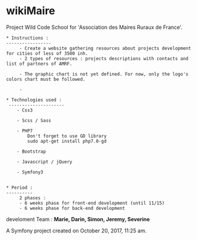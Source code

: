wikiMaire
=========

Project Wild Code School for 'Association des Maires Ruraux de France'. 
 

    * Instructions :
    -----------------
         - Create a website gathering resources about projects development for cities of less of 3500 inh.
         - 2 types of resources : projects descriptions with contacts and list of partners of AMRF.
            
         - The graphic chart is not yet defined. For now, only the logo's colors chart must be followed.
         
         - 
         
    * Technologies used :
     --------------------- 
        - Css3
        
        - Scss / Sass
        
        - PHP7
            Don't forget to use GD library
            sudo apt-get install php7.0-gd
        
        - Bootstrap
        
        - Javascript / jQuery
        
        - Symfony3
        
      
    * Period : 
    ----------
         2 phases : 
         - 6 weeks phase for front-end development (until 11/15) 
         - 6 weeks phase for back-end development 
         
      
      

 
 
develoment Team : **Marie, Darin, Simon, Jeremy, Severine**

A Symfony project created on October 20, 2017, 11:25 am.
